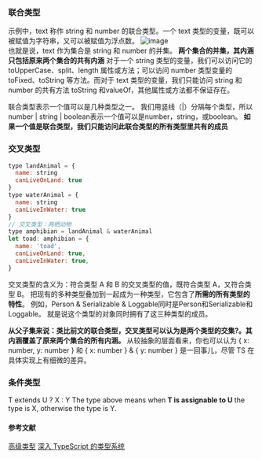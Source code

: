 ### 联合类型
示例中，text 称作 string 和 number 的联合类型。一个 text 类型的变量，既可以被赋值为字符串，又可以被赋值为浮点数。
![image](https://user-images.githubusercontent.com/13174560/49329151-e1253d80-f5b5-11e8-8fa4-383cdfefc445.png)    
也就是说，text 作为集合是 string 和 number 的并集。
**两个集合的并集，其内涵只包括原来两个集合的共有内涵**
对于一个 string 类型的变量，我们可以访问它的 toUpperCase、split、length 属性或方法；可以访问 number 类型变量的 toFixed、toString 等方法。而对于 text 类型的变量，我们只能访问 string 和 number 的共有方法 toString 和valueOf，其他属性或方法都不保证存在。

联合类型表示一个值可以是几种类型之一。 我们用竖线（|）分隔每个类型，所以number | string | boolean表示一个值可以是number，string，或boolean。
**如果一个值是联合类型，我们只能访问此联合类型的所有类型里共有的成员**

### 交叉类型
```javascript
type landAnimal = {
  name: string
  canLiveOnLand: true
}
type waterAnimal = {
  name: string
  canLiveInWater: true
}
// 交叉类型：两栖动物
type amphibian = landAnimal & waterAnimal
let toad: amphibian = {
  name: 'toad',
  canLiveOnLand: true,
  canLiveInWater: true,
}
```
交叉类型的含义为：符合类型 A 和 B 的交叉类型的值，既符合类型 A，又符合类型 B。
把现有的多种类型叠加到一起成为一种类型，它包含了**所需的所有类型的特性**。 例如，Person & Serializable & Loggable同时是Person和Serializable和Loggable。 就是说这个类型的对象同时拥有了这三种类型的成员。

**从父子集来说：类比前文的联合类型，交叉类型可以认为是两个类型的交集?。其内涵覆盖了原来两个集合的所有内涵。**
从较抽象的层面看来，你也可以认为 { x: number, y: number } 和 { x: number } & { y: number } 是一回事儿，尽管 TS 在具体实现上有细微的差异。

### 条件类型
T extends U ? X : Y
The type above means when **T is assignable to U** the type is X, otherwise the type is Y.

#### 参考文献
[高级类型](https://zhongsp.gitbooks.io/typescript-handbook/doc/handbook/Advanced%20Types.html)
[深入 TypeScript 的类型系统](https://zhuanlan.zhihu.com/p/38081852)
